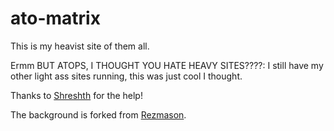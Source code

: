 # ato-matrix
This is my heavist site of them all.

Ermm BUT ATOPS, I THOUGHT YOU HATE HEAVY SITES????: I still have my other light ass sites running, this was just cool I thought.

Thanks to [Shreshth](https://github.com/ShreshthTiwari) for the help!

The background is forked from [Rezmason](https://github.com/Rezmason/matrix).
